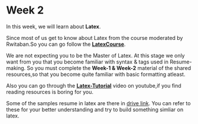 # Week 2

In this week, we will learn about **Latex**.

Since most of us get to know about Latex from the course moderated by Rwitaban.So you can go follow the [**LatexCourse**](https://www.cse.iitb.ac.in/~rwitaban/LSLatex/).

We are not expecting you to be the Master of Latex. At this stage we only want from you that you become familiar with syntax & tags used in Resume-making.
So you must complete the **Week-1 & Week-2** material of the shared resources,so that you become quite familiar with basic formatting atleast.

Also you can go through the [**Latex-Tutorial**](https://youtu.be/fCzF5gDy60g) video on youtube,if you find reading resources is boring for you.

Some of the samples resume in latex are there in [drive link](https://drive.google.com/drive/folders/19qBf-IO1VrrFB1HLF5QU1KKe9TIGieoM?usp=sharing). You can refer to these for your better understanding and try to build something simliar on latex.


